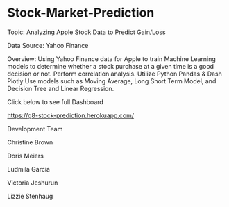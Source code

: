 # Stock-Market-Prediction

Topic: Analyzing Apple Stock Data to Predict Gain/Loss

Data Source: Yahoo Finance

Overview: 
Using Yahoo Finance data for Apple to train Machine Learning models to determine whether a stock purchase at a given time is a good decision or not. 
Perform correlation analysis. 
Utilize Python Pandas & Dash Plotly 
Use models such as Moving Average, Long Short Term Model, and Decision Tree and Linear Regression. 

Click below to see full Dashboard

https://g8-stock-prediction.herokuapp.com/


Development Team

Christine Brown

Doris Meiers

Ludmila Garcia

Victoria Jeshurun

Lizzie Stenhaug
